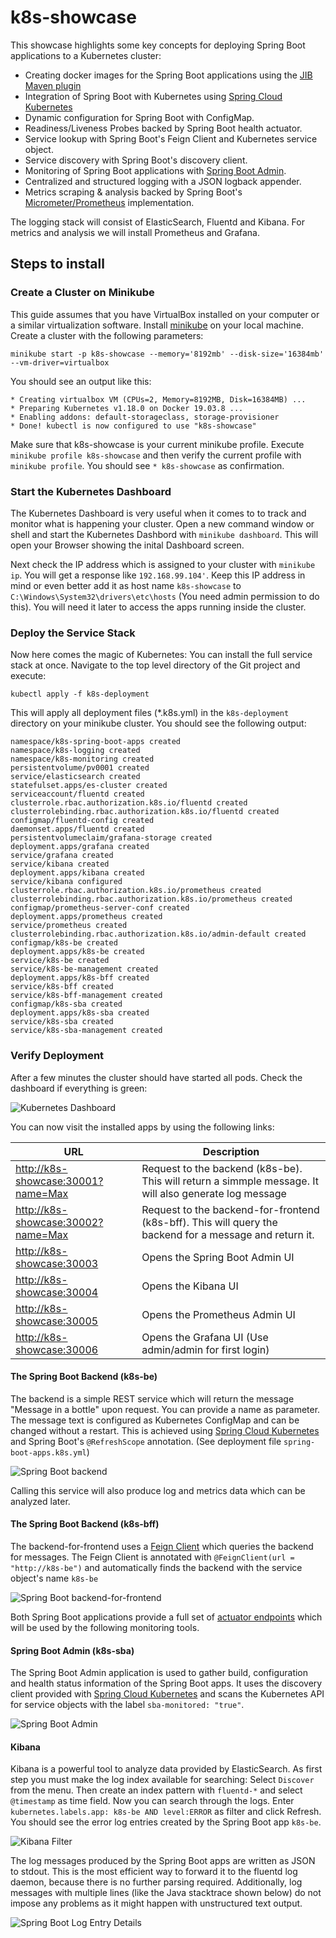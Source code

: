 # k8s-showcase

This showcase highlights some key concepts for deploying Spring Boot applications to a Kubernetes cluster:

*   Creating docker images for the Spring Boot applications using the [JIB Maven plugin](https://github.com/GoogleContainerTools/jib) 
*   Integration of Spring Boot with Kubernetes using [Spring Cloud Kubernetes](https://spring.io/projects/spring-cloud-kubernetes) 
*   Dynamic configuration for Spring Boot with ConfigMap.
*   Readiness/Liveness Probes backed by Spring Boot health actuator.
*	Service lookup with Spring Boot's Feign Client and Kubernetes service object.
*	Service discovery with Spring Boot's discovery client.
*   Monitoring of Spring Boot applications with [Spring Boot Admin](https://github.com/codecentric/spring-boot-admin).
*	Centralized and structured logging with a JSON logback appender.
*   Metrics scraping & analysis backed by Spring Boot's [Micrometer/Prometheus](https://docs.spring.io/spring-metrics/docs/current/public/prometheus) implementation.

The logging stack will consist of ElasticSearch, Fluentd and Kibana. For metrics and analysis we will install Prometheus and Grafana.

## Steps to install

### Create a Cluster on Minikube

This guide assumes that you have VirtualBox installed on your computer or a similar virtualization software.
Install [minikube](https://kubernetes.io/docs/setup/learning-environment/minikube/ "Minukube") on your local machine.
Create a cluster with the following parameters:

	minikube start -p k8s-showcase --memory='8192mb' --disk-size='16384mb' --vm-driver=virtualbox
 
You should see an output like this:

	* Creating virtualbox VM (CPUs=2, Memory=8192MB, Disk=16384MB) ...
	* Preparing Kubernetes v1.18.0 on Docker 19.03.8 ...
	* Enabling addons: default-storageclass, storage-provisioner
	* Done! kubectl is now configured to use "k8s-showcase"

Make sure that k8s-showcase is your current minikube profile. Execute `minikube profile k8s-showcase` and then verify the current profile with `minikube profile`.
You should see `* k8s-showcase` as confirmation.

### Start the Kubernetes Dashboard

The Kubernetes Dashboard is very useful when it comes to to track and monitor what is happening your cluster. Open a new command window or shell and start the Kubernetes Dashbord with `minikube dashboard`. This will open your Browser showing the inital Dashboard screen.

Next check the IP address which is assigned to your cluster with `minikube ip`. You will get a response like `192.168.99.104'`. Keep this IP address in mind or even better add it as host name `k8s-showcase` to `C:\Windows\System32\drivers\etc\hosts` (You need admin permission to do this). You will need it later to access the apps running inside the cluster.
 
### Deploy the Service Stack

Now here comes the magic of Kubernetes: You can install the full service stack at once. Navigate to the top level directory of the Git project and execute:

	kubectl apply -f k8s-deployment

This will apply all deployment files (*.k8s.yml) in the `k8s-deployment` directory on your minikube cluster. You should see the following output:

	namespace/k8s-spring-boot-apps created
	namespace/k8s-logging created
	namespace/k8s-monitoring created
	persistentvolume/pv0001 created
	service/elasticsearch created
	statefulset.apps/es-cluster created
	serviceaccount/fluentd created
	clusterrole.rbac.authorization.k8s.io/fluentd created
	clusterrolebinding.rbac.authorization.k8s.io/fluentd created
	configmap/fluentd-config created
	daemonset.apps/fluentd created
	persistentvolumeclaim/grafana-storage created
	deployment.apps/grafana created
	service/grafana created
	service/kibana created
	deployment.apps/kibana created
	service/kibana configured
	clusterrole.rbac.authorization.k8s.io/prometheus created
	clusterrolebinding.rbac.authorization.k8s.io/prometheus created
	configmap/prometheus-server-conf created
	deployment.apps/prometheus created
	service/prometheus created
	clusterrolebinding.rbac.authorization.k8s.io/admin-default created
	configmap/k8s-be created
	deployment.apps/k8s-be created
	service/k8s-be created
	service/k8s-be-management created
	deployment.apps/k8s-bff created
	service/k8s-bff created
	service/k8s-bff-management created
	configmap/k8s-sba created
	deployment.apps/k8s-sba created
	service/k8s-sba created
	service/k8s-sba-management created

### Verify Deployment

After a few minutes the cluster should have started all pods. Check the dashboard if everything is green:

![Kubernetes Dashboard](screenshots/dashboard.png "Kubernetes Dashboard") 

You can now visit the installed apps by using the following links:

| URL                                  | Description                                                                                             |
|--------------------------------------|---------------------------------------------------------------------------------------------------------|
| <http://k8s-showcase:30001?name=Max> | Request to the backend (k8s-be). This will return a simmple message. It will also generate log message  |
| <http://k8s-showcase:30002?name=Max> | Request to the backend-for-frontend (k8s-bff). This will query the backend for a message and return it. |
| <http://k8s-showcase:30003>          | Opens the Spring Boot Admin UI                                                                          |
| <http://k8s-showcase:30004>          | Opens the Kibana UI                                                                                     |
| <http://k8s-showcase:30005>          | Opens the Prometheus Admin UI                                                                           |
| <http://k8s-showcase:30006>          | Opens the Grafana UI (Use admin/admin for first login)                                                  |

#### The Spring Boot Backend (k8s-be)

The backend is a simple REST service which will return the message "Message in a bottle" upon request. You can provide a name as parameter. The message text is configured as Kubernetes ConfigMap and can be changed without a restart. This is achieved using [Spring Cloud Kubernetes](https://spring.io/projects/spring-cloud-kubernetes) and Spring Boot's `@RefreshScope` annotation. (See deployment file `spring-boot-apps.k8s.yml`)

![Spring Boot backend](screenshots/be-response.png "Spring Boot backend") 

Calling this service will also produce log and metrics data which can be analyzed later.

#### The Spring Boot Backend (k8s-bff)

The backend-for-frontend uses a [Feign Client](https://cloud.spring.io/spring-cloud-netflix/multi/multi_spring-cloud-feign.html) which queries the backend for messages. The Feign Client is annotated with `@FeignClient(url = "http://k8s-be")` and automatically finds the backend with the service object's name `k8s-be`

![Spring Boot backend-for-frontend](screenshots/bff-response.png "Spring Boot backend-for-frontend")

Both Spring Boot applications provide a full set of [actuator endpoints](https://docs.spring.io/spring-boot/docs/current/reference/html/production-ready-features.html) which will be used by the following monitoring tools. 

#### Spring Boot Admin (k8s-sba)

The Spring Boot Admin application is used to gather build, configuration and health status information of the Spring Boot apps. It uses the discovery client provided with [Spring Cloud Kubernetes](https://spring.io/projects/spring-cloud-kubernetes) and scans the Kubernetes API for service objects with the label `sba-monitored: "true"`.

![Spring Boot Admin](screenshots/sba.png "Spring Boot backend-for-frontend") 

#### Kibana

Kibana is a powerful tool to analyze data provided by ElasticSearch. As first step you must make the log index available for searching: Select `Discover` from the menu. Then create an index pattern with `fluentd-*` and select `@timestamp` as time field. Now you can search through the logs. Enter `kubernetes.labels.app: k8s-be AND level:ERROR` as filter and click Refresh. You should see the error log entries created by the Spring Boot app `k8s-be`.

![Kibana Filter](screenshots/kibana_filter.png "Kibana Filter") 

The log messages produced by the Spring Boot apps are written as JSON to stdout. This is the most efficient way to forward it to the fluentd log daemon, because there is no further parsing required. Additionally, log messages with multiple lines (like the Java stacktrace shown below) do not impose any problems as it might happen with unstructured text output.

![Spring Boot Log Entry Details](screenshots/kibana_log.png "Spring Boot Log Entry Details") 
 	